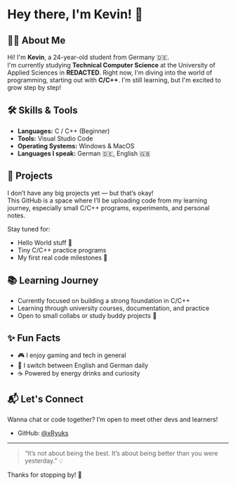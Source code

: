 # Hey there, I'm Kevin! 👋

## 🧑‍💻 About Me

Hi! I'm **Kevin**, a 24-year-old student from Germany 🇩🇪.  
I'm currently studying **Technical Computer Science** at the University of Applied Sciences in **REDACTED**. 
Right now, I'm diving into the world of programming, starting out with **C/C++**. I'm still learning, but I'm excited to grow step by step!

## 🛠️ Skills & Tools

- **Languages:** C / C++ (Beginner)
- **Tools:** Visual Studio Code
- **Operating Systems:** Windows & MacOS
- **Languages I speak:** German 🇩🇪, English 🇬🇧

## 🚧 Projects

I don’t have any big projects yet — but that’s okay!  
This GitHub is a space where I’ll be uploading code from my learning journey, especially small C/C++ programs, experiments, and personal notes.

Stay tuned for:
- Hello World stuff 👋
- Tiny C/C++ practice programs
- My first real code milestones 🚀

## 📚 Learning Journey

- Currently focused on building a strong foundation in C/C++
- Learning through university courses, documentation, and practice
- Open to small collabs or study buddy projects 🤝

## ✨ Fun Facts

- 🎮 I enjoy gaming and tech in general
- 💬 I switch between English and German daily
- ☕ Powered by energy drinks and curiosity

## 📬 Let's Connect

Wanna chat or code together? I’m open to meet other devs and learners!

- GitHub: [@xRyuks](https://github.com/xRyuks)

---

> “It’s not about being the best. It’s about being better than you were yesterday.” 💡

Thanks for stopping by! 🌟
